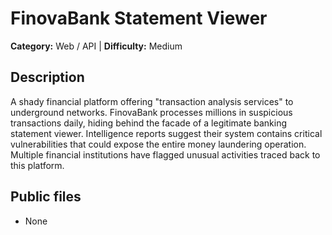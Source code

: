 # FinovaBank Statement Viewer

**Category:** Web / API | **Difficulty:** Medium

## Description

A shady financial platform offering "transaction analysis services" to underground networks. FinovaBank processes millions in suspicious transactions daily, hiding behind the facade of a legitimate banking statement viewer.
Intelligence reports suggest their system contains critical vulnerabilities that could expose the entire money laundering operation. Multiple financial institutions have flagged unusual activities traced back to this platform.

## Public files

- None
